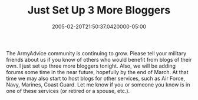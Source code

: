 ﻿---
title: Just Set Up 3 More Bloggers
date: "2005-02-20T21:50:37.0420000-05:00"
description: The ArmyAdvice community is continuing to grow. Please tell your
featuredImage: /img/default-post-image.jpg
---

The ArmyAdvice community is continuing to grow. Please tell your military friends about us if you know of others who would benefit from blogs of their own. I just set up three more bloggers tonight. Also, we will be adding forums some time in the near future, hopefully by the end of March. At that time we may also start to host blogs for other services, such as Air Force, Navy, Marines, Coast Guard. Let me know if you or someone you know is in one of these services (or retired or a spouse, etc.).

